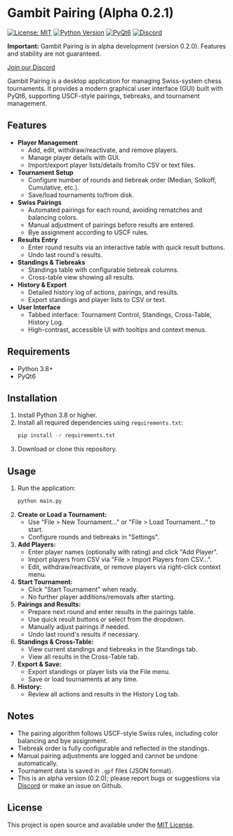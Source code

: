 # Gambit Pairing (Alpha 0.2.1)
[![License: MIT](https://img.shields.io/badge/License-MIT-yellow.svg)](https://opensource.org/licenses/MIT)
[![Python Version](https://img.shields.io/badge/Python-3.8%2B-blue.svg)](https://www.python.org/)
[![PyQt6](https://img.shields.io/badge/PyQt6-Used-green.svg)](https://riverbankcomputing.com/software/pyqt/intro)
[![Discord](https://img.shields.io/badge/Discord-Join%20Chat-blue.svg)](https://discord.gg/eEnnetMDfr)

**Important:** Gambit Pairing is in alpha development (version 0.2.0). Features and stability are not guaranteed.

[Join our Discord](https://discord.gg/eEnnetMDfr)

Gambit Pairing is a desktop application for managing Swiss-system chess tournaments. It provides a modern graphical user interface (GUI) built with PyQt6, supporting USCF-style pairings, tiebreaks, and tournament management.

## Features

- **Player Management**
  - Add, edit, withdraw/reactivate, and remove players.
  - Manage player details with GUI.
  - Import/export player lists/details from/to CSV or text files.
- **Tournament Setup**
  - Configure number of rounds and tiebreak order (Median, Solkoff, Cumulative, etc.).
  - Save/load tournaments to/from disk.
- **Swiss Pairings**
  - Automated pairings for each round, avoiding rematches and balancing colors.
  - Manual adjustment of pairings before results are entered.
  - Bye assignment according to USCF rules.
- **Results Entry**
  - Enter round results via an interactive table with quick result buttons.
  - Undo last round's results.
- **Standings & Tiebreaks**
  - Standings table with configurable tiebreak columns.
  - Cross-table view showing all results.
- **History & Export**
  - Detailed history log of actions, pairings, and results.
  - Export standings and player lists to CSV or text.
- **User Interface**
  - Tabbed interface: Tournament Control, Standings, Cross-Table, History Log.
  - High-contrast, accessible UI with tooltips and context menus.

## Requirements

- Python 3.8+
- PyQt6

## Installation

1. Install Python 3.8 or higher.
2. Install all required dependencies using `requirements.txt`:
    ```bash
    pip install -r requirements.txt
    ```
3. Download or clone this repository.

## Usage

1. Run the application:
    ```bash
    python main.py
    ```
2. **Create or Load a Tournament:**
    - Use "File > New Tournament..." or "File > Load Tournament..." to start.
    - Configure rounds and tiebreaks in "Settings".
3. **Add Players:**
    - Enter player names (optionally with rating) and click "Add Player".
    - Import players from CSV via "File > Import Players from CSV...".
    - Edit, withdraw/reactivate, or remove players via right-click context menu.
4. **Start Tournament:**
    - Click "Start Tournament" when ready.
    - No further player additions/removals after starting.
5. **Pairings and Results:**
    - Prepare next round and enter results in the pairings table.
    - Use quick result buttons or select from the dropdown.
    - Manually adjust pairings if needed.
    - Undo last round's results if necessary.
6. **Standings & Cross-Table:**
    - View current standings and tiebreaks in the Standings tab.
    - View all results in the Cross-Table tab.
7. **Export & Save:**
    - Export standings or player lists via the File menu.
    - Save or load tournaments at any time.
8. **History:**
    - Review all actions and results in the History Log tab.

## Notes

- The pairing algorithm follows USCF-style Swiss rules, including color balancing and bye assignment.
- Tiebreak order is fully configurable and reflected in the standings.
- Manual pairing adjustments are logged and cannot be undone automatically.
- Tournament data is saved in `.gpf` files (JSON format).
- This is an alpha version (0.2.0); please report bugs or suggestions via [Discord](https://discord.gg/eEnnetMDfr) or make an issue on Github.

## License

This project is open source and available under the [MIT License](https://mit-license.org/).
